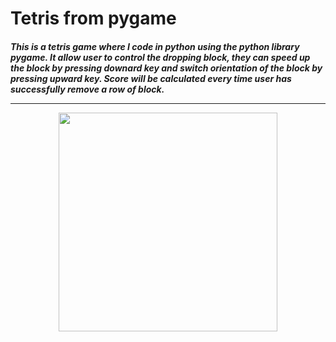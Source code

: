 # Tetris from pygame

<h5>This is a tetris game where I code in python using the python library pygame. It allow user to control the dropping block, they can speed up the block by pressing downard key and switch orientation of the block by pressing upward key. Score will be calculated every time user has successfully remove a row of block. <h5\>
  
<hr>
  

<center> <img src="https://github.com/Wayne-dot/Tetris/blob/main/image.png" width="350" height="350"> </center>
